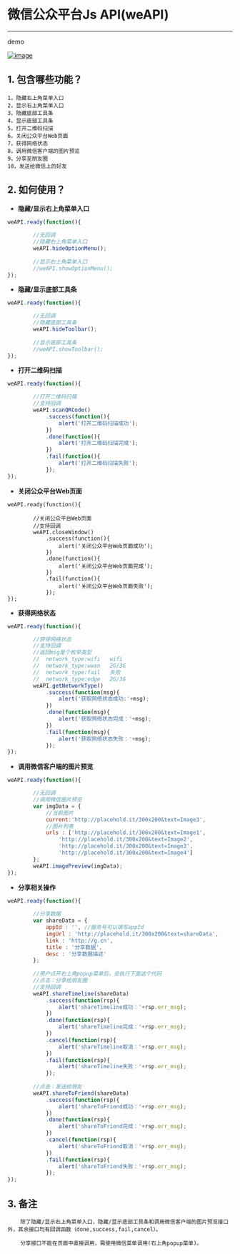 微信公众平台Js API(weAPI)
=====


----------

demo

[![image](demon.png.png)](http://gogoyqj.github.io/weAPI/)

## **1. 包含哪些功能？**
    1，隐藏右上角菜单入口
	2，显示右上角菜单入口
	3，隐藏底部工具条
	4，显示底部工具条
	5，打开二维码扫描
	6，关闭公众平台Web页面
	7，获得网络状态
	8，调用微信客户端的图片预览
	9，分享至朋友圈
	10，发送给微信上的好友
## **2. 如何使用？**

*	**隐藏/显示右上角菜单入口**
``` javascript
weAPI.ready(function(){
    
        //无回调
        //隐藏右上角菜单入口
	    weAPI.hideOptionMenu();
	
    	//显示右上角菜单入口
    	//weAPI.showOptionMenu();
});
```
*	**隐藏/显示底部工具条**
``` javascript
weAPI.ready(function(){

        //无回调
    	//隐藏底部工具条
    	weAPI.hideToolbar();
    	
    	//显示底部工具条
    	//weAPI.showToolbar();
});
```
*	**打开二维码扫描**
``` javascript
weAPI.ready(function(){

    	//打开二维码扫描
    	//支持回调
    	weAPI.scanQRCode()
    		.success(function(){
    			alert('打开二维码扫描成功');
    		})
    		.done(function(){
    			alert('打开二维码扫描完成');
    		})
    		.fail(function(){
    			alert('打开二维码扫描失败');
    		});
});
```
*	**关闭公众平台Web页面**
``` 
weAPI.ready(function(){

    	//关闭公众平台Web页面
    	//支持回调
    	weAPI.closeWindow()
    		.success(function(){
    			alert('关闭公众平台Web页面成功');
    		})
    		.done(function(){
    			alert('关闭公众平台Web页面完成');
    		})
    		.fail(function(){
    			alert('关闭公众平台Web页面失败');
    		});
});
```
*	**获得网络状态**
``` javascript
weAPI.ready(function(){

    	//获得网络状态
    	//支持回调
    	//返回msg是个枚举类型
    	//	network_type:wifi   wifi
    	//	network_type:wwan	2G/3G
    	//	network_type:fail	失败
    	//	network_type:edge	2G/3G
    	weAPI.getNetworkType()
    		.success(function(msg){
    			alert('获取网络状态成功:'+msg);						
    		})
    		.done(function(msg){
    			alert('获取网络状态完成：'+msg);
    		})
    		.fail(function(msg){
    			alert('获取网络状态失败：'+msg);
    		});
});
```
*	**调用微信客户端的图片预览**
``` javascript
weAPI.ready(function(){

        //无回调
    	//调用微信图片预览
    	var imgData = {
    		//当前图片
    		current:'http://placehold.it/300x200&text=Image3',
    		//图片列表
    		urls : ['http://placehold.it/300x200&text=Image1',
    		    'http://placehold.it/300x200&text=Image2',
    		    'http://placehold.it/300x200&text=Image3',
    		    'http://placehold.it/300x200&text=Image4']
    	};
    	weAPI.imagePreview(imgData);
});
```
*	**分享相关操作**
``` javascript
weAPI.ready(function(){
 
        //分享数据
    	var shareData = {
    		appId : '', //服务号可以填写appId
    		imgUrl : 'http://placehold.it/300x200&text=shareData',
    		link : 'http://g.cn',
    		title : '分享数据',
    		desc : '分享数据描述'
    	};
    
    	//用户点开右上角popup菜单后，会执行下面这个代码
    	//点击：分享给朋友圈
    	//支持回调
    	weAPI.shareTimeline(shareData)
    		.success(function(rsp){
    			alert('shareTimeline成功：'+rsp.err_msg);
    		})
    		.done(function(rsp){
    			alert('shareTimeline完成：'+rsp.err_msg);
    		})
    		.cancel(function(rsp){
    			alert('shareTimeline取消：'+rsp.err_msg);
    		})
    		.fail(function(rsp){
    			alert('shareTimeline失败：'+rsp.err_msg);
    		});
    
    	//点击：发送给朋友
    	weAPI.shareToFriend(shareData)
    		.success(function(rsp){
    			alert('shareToFriend成功：'+rsp.err_msg);
    		})
    		.done(function(rsp){
    			alert('shareToFriend完成：'+rsp.err_msg);
    		})
    		.cancel(function(rsp){
    			alert('shareToFriend取消：'+rsp.err_msg);
    		})
    		.fail(function(rsp){
    			alert('shareToFriend失败：'+rsp.err_msg);
    		});
});
```
## **3. 备注**
        除了隐藏/显示右上角菜单入口，隐藏/显示底部工具条和调用微信客户端的图片预览接口外，其余接口均有回调函数（done,success,fail,cancel）。
	
        分享接口不能在页面中直接调用，需使用微信菜单调用(右上角popup菜单)。

		
